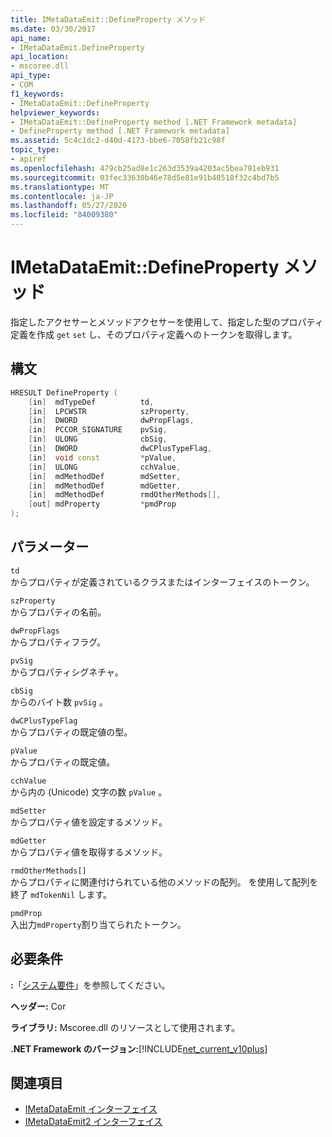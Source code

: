 ```yaml
---
title: IMetaDataEmit::DefineProperty メソッド
ms.date: 03/30/2017
api_name:
- IMetaDataEmit.DefineProperty
api_location:
- mscoree.dll
api_type:
- COM
f1_keywords:
- IMetaDataEmit::DefineProperty
helpviewer_keywords:
- IMetaDataEmit::DefineProperty method [.NET Framework metadata]
- DefineProperty method [.NET Framework metadata]
ms.assetid: 5c4c1dc2-d40d-4173-bbe6-7058fb21c98f
topic_type:
- apiref
ms.openlocfilehash: 479cb25ad8e1c263d3539a4203ac5bea781eb931
ms.sourcegitcommit: 03fec33630b46e78d5e81e91b40518f32c4bd7b5
ms.translationtype: MT
ms.contentlocale: ja-JP
ms.lasthandoff: 05/27/2020
ms.locfileid: "84009380"
---
```

# <a name="imetadataemitdefineproperty-method"></a>IMetaDataEmit::DefineProperty メソッド
指定したアクセサーとメソッドアクセサーを使用して、指定した型のプロパティ定義を作成 `get` `set` し、そのプロパティ定義へのトークンを取得します。  
  
## <a name="syntax"></a>構文  
  
```cpp  
HRESULT DefineProperty (
    [in]  mdTypeDef          td,
    [in]  LPCWSTR            szProperty,
    [in]  DWORD              dwPropFlags,
    [in]  PCCOR_SIGNATURE    pvSig,
    [in]  ULONG              cbSig,
    [in]  DWORD              dwCPlusTypeFlag,
    [in]  void const         *pValue,
    [in]  ULONG              cchValue,
    [in]  mdMethodDef        mdSetter,
    [in]  mdMethodDef        mdGetter,
    [in]  mdMethodDef        rmdOtherMethods[],
    [out] mdProperty         *pmdProp
);  
```  
  
## <a name="parameters"></a>パラメーター  
 `td`  
 からプロパティが定義されているクラスまたはインターフェイスのトークン。  
  
 `szProperty`  
 からプロパティの名前。  
  
 `dwPropFlags`  
 からプロパティフラグ。  
  
 `pvSig`  
 からプロパティシグネチャ。  
  
 `cbSig`  
 からのバイト数 `pvSig` 。  
  
 `dwCPlusTypeFlag`  
 からプロパティの既定値の型。  
  
 `pValue`  
 からプロパティの既定値。  
  
 `cchValue`  
 から内の (Unicode) 文字の数 `pValue` 。  
  
 `mdSetter`  
 からプロパティ値を設定するメソッド。  
  
 `mdGetter`  
 からプロパティ値を取得するメソッド。  
  
 `rmdOtherMethods[]`  
 からプロパティに関連付けられている他のメソッドの配列。 を使用して配列を終了 `mdTokenNil` します。  
  
 `pmdProp`  
 入出力`mdProperty`割り当てられたトークン。  
  
## <a name="requirements"></a>必要条件  
 **:**「[システム要件](../../get-started/system-requirements.md)」を参照してください。  
  
 **ヘッダー:** Cor  
  
 **ライブラリ:** Mscoree.dll のリソースとして使用されます。  
  
 **.NET Framework のバージョン:**[!INCLUDE[net_current_v10plus](../../../../includes/net-current-v10plus-md.md)]  
  
## <a name="see-also"></a>関連項目

- [IMetaDataEmit インターフェイス](imetadataemit-interface.md)
- [IMetaDataEmit2 インターフェイス](imetadataemit2-interface.md)
